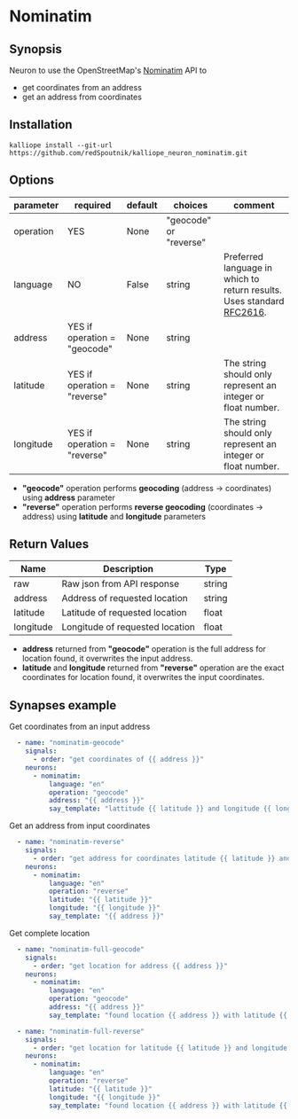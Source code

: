 # Nominatim

## Synopsis
Neuron to use the OpenStreetMap's [Nominatim](https://nominatim.openstreetmap.org/) API to

* get coordinates from an address
* get an address from coordinates

## Installation
```
kalliope install --git-url https://github.com/redSpoutnik/kalliope_neuron_nominatim.git
```

## Options

| parameter  | required                     | default | choices                | comment |
|------------|------------------------------|---------|------------------------|---------|
| operation  | YES                          | None    | "geocode" or "reverse" |         |
| language   | NO                           | False   | string                 | Preferred language in which to return results. Uses standard [RFC2616](http://www.ietf.org/rfc/rfc2616.txt). |
| address    | YES if operation = "geocode" | None    | string                 |         |
| latitude   | YES if operation = "reverse" | None    | string                 | The string should only represent an integer or float number. |
| longitude  | YES if operation = "reverse" | None    | string                 | The string should only represent an integer or float number. |

* **"geocode"** operation performs **geocoding** (address -> coordinates) using **address** parameter
* **"reverse"** operation performs **reverse geocoding** (coordinates -> address) using **latitude** and **longitude** parameters

## Return Values

| Name       | Description                      | Type   |
|------------|----------------------------------|--------|
| raw        | Raw json from API response       | string |
| address    | Address of requested location    | string |
| latitude   | Latitude of requested location   | float  |
| longitude  | Longitude of requested location  | float  |

* **address** returned from **"geocode"** operation is the full address for location found, it overwrites the input address.
* **latitude** and **longitude** returned from **"reverse"** operation are the exact coordinates for location found, it overwrites the input coordinates.

## Synapses example

Get coordinates from an input address

```yaml
  - name: "nominatim-geocode"
    signals:
      - order: "get coordinates of {{ address }}"
    neurons:
      - nominatim:
          language: "en"
          operation: "geocode"
          address: "{{ address }}"
          say_template: "lattitude {{ latitude }} and longitude {{ longitude }}"
```

Get an address from input coordinates

```yaml
  - name: "nominatim-reverse"
    signals:
      - order: "get address for coordinates latitude {{ latitude }} and longitude {{ longitude }}"
    neurons:
      - nominatim:
          language: "en"
          operation: "reverse"
          latitude: "{{ latitude }}"
          longitude: "{{ longitude }}"
          say_template: "{{ address }}"
```

Get complete location

```yaml
  - name: "nominatim-full-geocode"
    signals:
      - order: "get location for address {{ address }}"
    neurons:
      - nominatim:
          language: "en"
          operation: "geocode"
          address: "{{ address }}"
          say_template: "found location {{ address }} with latitude {{ latitude }} and longitude {{ longitude }}"

  - name: "nominatim-full-reverse"
    signals:
      - order: "get location for latitude {{ latitude }} and longitude {{ longitude }}"
    neurons:
      - nominatim:
          language: "en"
          operation: "reverse"
          latitude: "{{ latitude }}"
          longitude: "{{ longitude }}"
          say_template: "found location {{ address }} with latitude {{ latitude }} and longitude {{ longitude }}"
```
